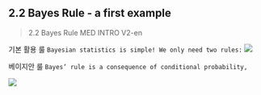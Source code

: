 ## 2.2 Bayes Rule - a first example


> 2.2 Bayes Rule MED INTRO V2-en


기본 활용 룰 `Bayesian statistics is simple! We only need two rules:`
![](https://i.imgur.com/u1MKevW.png)



베이지안 룰 `Bayes’ rule is a consequence of conditional probability,`

![](https://i.imgur.com/6nxS25l.png)



